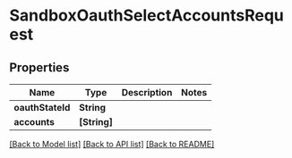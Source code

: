 # SandboxOauthSelectAccountsRequest

## Properties
Name | Type | Description | Notes
------------ | ------------- | ------------- | -------------
**oauthStateId** | **String** |  | 
**accounts** | **[String]** |  | 

[[Back to Model list]](../README.md#documentation-for-models) [[Back to API list]](../README.md#documentation-for-api-endpoints) [[Back to README]](../README.md)


